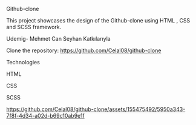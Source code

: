 Github-clone

This project showcases the design of the Github-clone using HTML , CSS and SCSS framework.

Udemig- Mehmet Can Seyhan Katkılarıyla

Clone the repository: https://github.com/Celal08/github-clone

Technologies

HTML

CSS

SCSS


https://github.com/Celal08/github-clone/assets/155475492/5950a343-7f8f-4d34-a02d-b69c10ab9e1f

